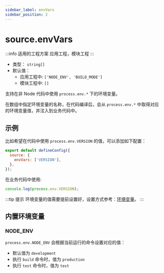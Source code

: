 ```yaml
---
sidebar_label: envVars
sidebar_position: 2
---
```


# source.envVars

:::info 适用的工程方案
应用工程，模块工程
:::

- 类型： `string[]`
- 默认值：
  - 应用工程中: `['NODE_ENV', 'BUILD_MODE']`
  - 模块工程中: `[]`

支持在非 Node 代码中使用 `process.env.*` 下的环境变量。

在数组中指定环境变量的名称，在代码编译后，会从 `process.env.*` 中取得对应的环境变量值，并注入到业务代码中。

## 示例

比如希望在代码中使用 `process.env.VERSION` 的值，可以添加如下配置：

```js title="modern.config.js"
export default defineConfig({
  source: {
    envVars: ['VERSION'],
  },
});
```

在业务代码中使用:

```js
console.log(process.env.VERSION);
```

:::tip 提示
环境变量的值需要提前设置好，设置方式参考：[环境变量](/docs/apis/runtime/env)。
:::

## 内置环境变量

### NODE_ENV

`process.env.NODE_ENV` 会根据当前运行的命令设置对应的值：

- 默认值为 `development`
- 执行 `build` 命令时，值为 `production`
- 执行 `test` 命令时，值为 `test`
